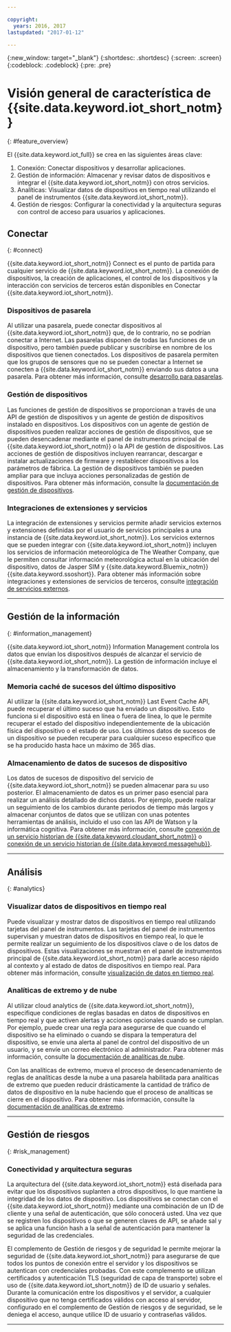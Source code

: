 ```yaml
---

copyright:
  years: 2016, 2017
lastupdated: "2017-01-12"

---
```


{:new_window: target="\_blank"}
{:shortdesc: .shortdesc}
{:screen: .screen}
{:codeblock: .codeblock}
{:pre: .pre}

# Visión general de característica de {{site.data.keyword.iot_short_notm}}
{: #feature_overview}

El {{site.data.keyword.iot_full}} se crea en las siguientes áreas clave:

  1. Conexión: Conectar dispositivos y desarrollar aplicaciones.
  2. Gestión de información: Almacenar y revisar datos de dispositivos e integrar el {{site.data.keyword.iot_short_notm}} con otros servicios.
  3. Analíticas: Visualizar datos de dispositivos en tiempo real utilizando el panel de instrumentos {{site.data.keyword.iot_short_notm}}.
  4. Gestión de riesgos: Configurar la conectividad y la arquitectura seguras con control de acceso para usuarios y aplicaciones.

## Conectar
{: #connect}

{{site.data.keyword.iot_short_notm}} Connect es el punto de partida para cualquier servicio de {{site.data.keyword.iot_short_notm}}. La conexión de dispositivos, la creación de aplicaciones, el control de los dispositivos y la interacción con servicios de terceros están disponibles en Conectar {{site.data.keyword.iot_short_notm}}.

### Dispositivos de pasarela

Al utilizar una pasarela, puede conectar dispositivos al {{site.data.keyword.iot_short_notm}} que, de lo contrario, no se podrían conectar a Internet. Las pasarelas disponen de todas las funciones de un dispositivo, pero también puede publicar y suscribirse en nombre de los dispositivos que tienen conectados. Los dispositivos de pasarela permiten que los grupos de sensores que no se pueden conectar a Internet se conecten a {{site.data.keyword.iot_short_notm}} enviando sus datos a una pasarela. Para obtener más información, consulte [desarrollo para pasarelas](https://console.ng.bluemix.net/docs/services/IoT/gateways/gw_dev_index.html).

### Gestión de dispositivos

Las funciones de gestión de dispositivos se proporcionan a través de una API de gestión de dispositivos y un agente de gestión de dispositivos instalado en dispositivos. Los dispositivos con un agente de gestión de dispositivos pueden realizar acciones de gestión de dispositivos, que se pueden desencadenar mediante el panel de instrumentos principal de {{site.data.keyword.iot_short_notm}} o la API de gestión de dispositivos. Las acciones de gestión de dispositivos incluyen rearrancar, descargar e instalar actualizaciones de firmware y restablecer dispositivos a los parámetros de fábrica. La gestión de dispositivos también se pueden ampliar para que incluya acciones personalizadas de gestión de dispositivos. Para obtener más información, consulte la [documentación de gestión de dispositivos](https://console.ng.bluemix.net/docs/services/IoT/devices/device_mgmt/index.html).

### Integraciones de extensiones y servicios

La integración de extensiones y servicios permite añadir servicios externos y extensiones definidas por el usuario de servicios principales a una instancia de {{site.data.keyword.iot_short_notm}}. Los servicios externos que se pueden integrar con {{site.data.keyword.iot_short_notm}} incluyen los servicios de información meteorológica de The Weather Company, que le permiten consultar información meteorológica actual en la ubicación del dispositivo, datos de Jasper SIM y {{site.data.keyword.Bluemix_notm}} {{site.data.keyword.ssoshort}}. Para obtener más información sobre integraciones y extensiones de servicios de terceros, consulte [integración de servicios externos](https://console.ng.bluemix.net/docs/services/IoT/reference/extensions/index.html).

---

## Gestión de la información
{: #information_management}

{{site.data.keyword.iot_short_notm}} Information Management controla los datos que envían los dispositivos después de alcanzar el servicio de {{site.data.keyword.iot_short_notm}}. La gestión de información incluye el almacenamiento y la transformación de datos.

### Memoria caché de sucesos del último dispositivo

Al utilizar la {{site.data.keyword.iot_short_notm}} Last Event Cache API, puede recuperar el último suceso que ha enviado un dispositivo. Esto funciona si el dispositivo está en línea o fuera de línea, lo que le permite recuperar el estado del dispositivo independientemente de la ubicación física del dispositivo o el estado de uso. Los últimos datos de sucesos de un dispositivo se pueden recuperar para cualquier suceso específico que se ha producido hasta hace un máximo de 365 días.

### Almacenamiento de datos de sucesos de dispositivo

Los datos de sucesos de dispositivo del servicio de {{site.data.keyword.iot_short_notm}} se pueden almacenar para su uso posterior. El almacenamiento de datos es un primer paso esencial para realizar un análisis detallado de dichos datos.  Por ejemplo, puede realizar un seguimiento de los cambios durante periodos de tiempo más largos y almacenar conjuntos de datos que se utilizan con unas potentes herramientas de análisis, incluido el uso con las API de Watson y la informática cognitiva. Para obtener más información, consulte [conexión de un servicio historian de {{site.data.keyword.cloudant_short_notm}}](https://console.ng.bluemix.net/docs/services/IoT/cloudant_connector.html) o [conexión de un servicio historian de {{site.data.keyword.messagehub}}](https://console.ng.bluemix.net/docs/services/IoT/message_hub.html).

---

## Análisis
{: #analytics}

### Visualizar datos de dispositivos en tiempo real

Puede visualizar y mostrar datos de dispositivos en tiempo real utilizando tarjetas del panel de instrumentos. Las tarjetas del panel de instrumentos supervisan y muestran datos de dispositivos en tiempo real, lo que le permite realizar un seguimiento de los dispositivos clave o de los datos de dispositivos. Estas visualizaciones se muestran en el panel de instrumentos principal de {{site.data.keyword.iot_short_notm}} para darle acceso rápido al contexto y al estado de datos de dispositivos en tiempo real. Para obtener más información, consulte [visualización de datos en tiempo real](https://console.ng.bluemix.net/docs/services/IoT/data_visualization.html).

### Analíticas de extremo y de nube

Al utilizar cloud analytics de {{site.data.keyword.iot_short_notm}}, especifique condiciones de reglas basadas en datos de dispositivos en tiempo real y que activen alertas y acciones opcionales cuando se cumplan. Por ejemplo, puede crear una regla para asegurarse de que cuando el dispositivo se ha eliminado o cuando se dispara la temperatura del dispositivo, se envíe una alerta al panel de control del dispositivo de un usuario, y se envíe un correo electrónico al administrador. Para obtener más información, consulte la [documentación de analíticas de nube](https://console.ng.bluemix.net/docs/services/IoT/cloud_analytics.html).

Con las analíticas de extremo, mueva el proceso de desencadenamiento de reglas de analíticas desde la nube a una pasarela habilitada para analíticas de extremo que pueden reducir drásticamente la cantidad de tráfico de datos de dispositivo en la nube haciendo que el proceso de analíticas se cierre en el dispositivo. Para obtener más información, consulte la [documentación de analíticas de extremo](https://console.ng.bluemix.net/docs/services/IoT/edge_analytics.html).

---

## Gestión de riesgos
{: #risk_management}

### Conectividad y arquitectura seguras

La arquitectura del {{site.data.keyword.iot_short_notm}} está diseñada para evitar que los dispositivos suplanten a otros dispositivos, lo que mantiene la integridad de los datos de dispositivo. Los dispositivos se conectan con el {{site.data.keyword.iot_short_notm}} mediante una combinación de un ID de cliente y una señal de autenticación, que sólo conocerá usted. Una vez que se registren los dispositivos o que se generen claves de API, se añade sal y se aplica una función hash a la señal de autenticación para mantener la seguridad de las credenciales.

El complemento de Gestión de riesgos y de seguridad le permite mejorar la seguridad de {{site.data.keyword.iot_short_notm}} para asegurarse de que todos los puntos de conexión entre el servidor y los dispositivos se autentican con credenciales probadas. Con este complemento se utilizan certificados y autenticación TLS (seguridad de capa de transporte) sobre el uso de {{site.data.keyword.iot_short_notm}} de ID de usuario y señales. Durante la comunicación entre los dispositivos y el servidor, a cualquier dispositivo que no tenga certificados válidos con acceso al servidor, configurado en el complemento de Gestión de riesgos y de seguridad, se le deniega el acceso, aunque utilice ID de usuario y contraseñas válidos.

---
